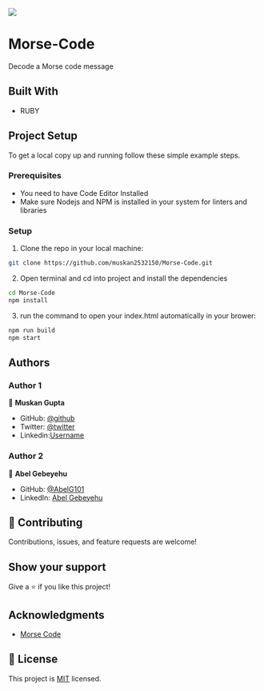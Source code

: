 ![](https://img.shields.io/badge/Microverse-blueviolet)

# Morse-Code
Decode a Morse code message


## Built With
- RUBY

## Project Setup
To get a local copy up and running follow these simple example steps.

### Prerequisites

- You need to have Code Editor Installed
- Make sure Nodejs and NPM is installed in your system for linters and libraries

### Setup
1. Clone the repo in your local machine:
```bash
git clone https://github.com/muskan2532150/Morse-Code.git
```
2. Open terminal and cd into project and install the dependencies
```bash
cd Morse-Code
npm install
```

3. run the command to open your index.html automatically in your brower:
```bash
npm run build
npm start
```

## Authors

### Author 1

👤 **Muskan Gupta**

- GitHub: [@github](https://github.com/muskan2532150)
- Twitter: [@twitter](muskan2532150)
- Linkedin:[Username](https://www.linkedin.com/in/muskan-gupta-869165225/)

###  Author 2

👤 **Abel Gebeyehu**


- GitHub: [@AbelG101](https://github.com/AbelG101)
- LinkedIn: [Abel Gebeyehu](https://www.linkedin.com/in/abel-gebeyehu-779743183/)


## 🤝 Contributing

Contributions, issues, and feature requests are welcome!

## Show your support

Give a ⭐️ if you like this project!

## Acknowledgments
- [Morse Code](https://github.com/microverseinc/curriculum-ruby/blob/main/simple-ruby/morse_code.md)

## 📝 License

This project is [MIT](./MIT.md) licensed.
